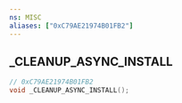 ```yaml
---
ns: MISC
aliases: ["0xC79AE21974B01FB2"]
---
```

## _CLEANUP_ASYNC_INSTALL

```c
// 0xC79AE21974B01FB2
void _CLEANUP_ASYNC_INSTALL();
```


